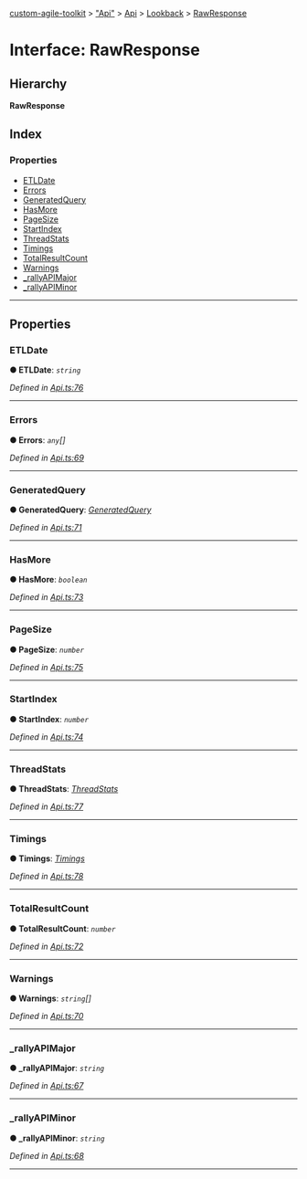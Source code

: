 [custom-agile-toolkit](../README.md) > ["Api"](../modules/_api_.md) > [Api](../modules/_api_.api.md) > [Lookback](../modules/_api_.api.lookback.md) > [RawResponse](../interfaces/_api_.api.lookback.rawresponse.md)

# Interface: RawResponse

## Hierarchy

**RawResponse**

## Index

### Properties

* [ETLDate](_api_.api.lookback.rawresponse.md#etldate)
* [Errors](_api_.api.lookback.rawresponse.md#errors)
* [GeneratedQuery](_api_.api.lookback.rawresponse.md#generatedquery)
* [HasMore](_api_.api.lookback.rawresponse.md#hasmore)
* [PageSize](_api_.api.lookback.rawresponse.md#pagesize)
* [StartIndex](_api_.api.lookback.rawresponse.md#startindex)
* [ThreadStats](_api_.api.lookback.rawresponse.md#threadstats)
* [Timings](_api_.api.lookback.rawresponse.md#timings)
* [TotalResultCount](_api_.api.lookback.rawresponse.md#totalresultcount)
* [Warnings](_api_.api.lookback.rawresponse.md#warnings)
* [_rallyAPIMajor](_api_.api.lookback.rawresponse.md#_rallyapimajor)
* [_rallyAPIMinor](_api_.api.lookback.rawresponse.md#_rallyapiminor)

---

## Properties

<a id="etldate"></a>

###  ETLDate

**● ETLDate**: *`string`*

*Defined in [Api.ts:76](https://github.com/ferentchak/rally-node-sdk/blob/52b036e/Api.ts#L76)*

___
<a id="errors"></a>

###  Errors

**● Errors**: *`any`[]*

*Defined in [Api.ts:69](https://github.com/ferentchak/rally-node-sdk/blob/52b036e/Api.ts#L69)*

___
<a id="generatedquery"></a>

###  GeneratedQuery

**● GeneratedQuery**: *[GeneratedQuery](_api_.api.lookback.generatedquery.md)*

*Defined in [Api.ts:71](https://github.com/ferentchak/rally-node-sdk/blob/52b036e/Api.ts#L71)*

___
<a id="hasmore"></a>

###  HasMore

**● HasMore**: *`boolean`*

*Defined in [Api.ts:73](https://github.com/ferentchak/rally-node-sdk/blob/52b036e/Api.ts#L73)*

___
<a id="pagesize"></a>

###  PageSize

**● PageSize**: *`number`*

*Defined in [Api.ts:75](https://github.com/ferentchak/rally-node-sdk/blob/52b036e/Api.ts#L75)*

___
<a id="startindex"></a>

###  StartIndex

**● StartIndex**: *`number`*

*Defined in [Api.ts:74](https://github.com/ferentchak/rally-node-sdk/blob/52b036e/Api.ts#L74)*

___
<a id="threadstats"></a>

###  ThreadStats

**● ThreadStats**: *[ThreadStats](_api_.api.lookback.threadstats.md)*

*Defined in [Api.ts:77](https://github.com/ferentchak/rally-node-sdk/blob/52b036e/Api.ts#L77)*

___
<a id="timings"></a>

###  Timings

**● Timings**: *[Timings](_api_.api.lookback.timings.md)*

*Defined in [Api.ts:78](https://github.com/ferentchak/rally-node-sdk/blob/52b036e/Api.ts#L78)*

___
<a id="totalresultcount"></a>

###  TotalResultCount

**● TotalResultCount**: *`number`*

*Defined in [Api.ts:72](https://github.com/ferentchak/rally-node-sdk/blob/52b036e/Api.ts#L72)*

___
<a id="warnings"></a>

###  Warnings

**● Warnings**: *`string`[]*

*Defined in [Api.ts:70](https://github.com/ferentchak/rally-node-sdk/blob/52b036e/Api.ts#L70)*

___
<a id="_rallyapimajor"></a>

###  _rallyAPIMajor

**● _rallyAPIMajor**: *`string`*

*Defined in [Api.ts:67](https://github.com/ferentchak/rally-node-sdk/blob/52b036e/Api.ts#L67)*

___
<a id="_rallyapiminor"></a>

###  _rallyAPIMinor

**● _rallyAPIMinor**: *`string`*

*Defined in [Api.ts:68](https://github.com/ferentchak/rally-node-sdk/blob/52b036e/Api.ts#L68)*

___

